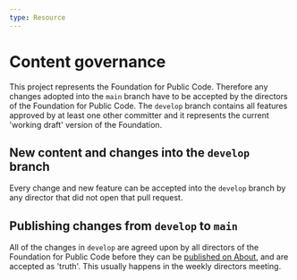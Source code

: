 ```yaml
---
type: Resource
---
```


# Content governance

This project represents the Foundation for Public Code.
Therefore any changes adopted into the `main` branch have to be accepted by the directors of the Foundation for Public Code.
The `develop` branch contains all features approved by at least one other committer and it represents the current 'working draft' version of the Foundation.

## New content and changes into the `develop` branch

Every change and new feature can be accepted into the `develop` branch by any director that did not open that pull request.

## Publishing changes from `develop` to `main`

All of the changes in `develop` are agreed upon by all directors of the Foundation for Public Code before they can be [published on About](about/activities/documentation/merge-develop-into-main.md), and are accepted as 'truth'. This usually happens in the weekly directors meeting.

